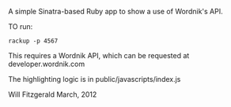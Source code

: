 A simple Sinatra-based Ruby app to show a use of Wordnik's API.

TO run:

    rackup -p 4567
    
This requires a Wordnik API, which can be requested at developer.wordnik.com

The highlighting logic is in public/javascripts/index.js

Will Fitzgerald
March, 2012
  